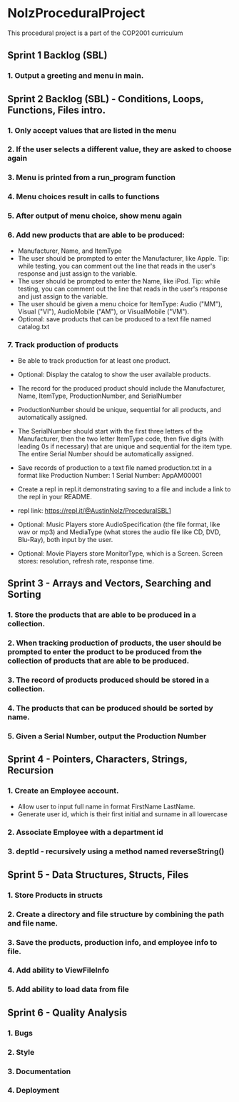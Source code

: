 # NolzProceduralProject

  This procedural project is a part of the COP2001 curriculum

## Sprint 1 Backlog (SBL)

### 1. Output a greeting and menu in main.
  
## Sprint 2 Backlog (SBL) - Conditions, Loops, Functions, Files intro. 

### 1. Only accept values that are listed in the menu
### 2. If the user selects a different value, they are asked to choose again
### 3. Menu is printed from a run_program function
### 4. Menu choices result in calls to functions
### 5. After output of menu choice, show menu again
### 6. Add new products that are able to be produced:
- Manufacturer, Name, and ItemType 
- The user should be prompted to enter the Manufacturer, like Apple. Tip: while testing, you can comment out the line that reads in the user's response and just assign to the variable. 
- The user should be prompted to enter the Name, like iPod. Tip: while testing, you can comment out the line that reads in the user's response and just assign to the variable.
- The user should be given a menu choice for ItemType: Audio ("MM"), Visual ("VI"), AudioMobile ("AM"), or VisualMobile ("VM").
- Optional: save products that can be produced to a text file named catalog.txt
### 7. Track production of products
- Be able to track production for at least one product. 
- Optional: Display the catalog to show the user available products. 
- The record for the produced product should include the Manufacturer, Name, ItemType, ProductionNumber, and SerialNumber 
- ProductionNumber should be unique, sequential for all products, and automatically assigned.
- The SerialNumber should start with the first three letters of the Manufacturer, then the two letter ItemType code, then five digits (with leading 0s if necessary) that are unique and sequential for the item type. The entire Serial Number should be automatically assigned. 
- Save records of production to a text file named production.txt in a format like Production Number: 1 Serial Number: AppAM00001
- Create a repl in repl.it demonstrating saving to a file and include a link to the repl in your README.
- repl link: https://repl.it/@AustinNolz/ProceduralSBL1

- Optional: Music Players store AudioSpecification (the file format, like wav or mp3) and MediaType (what stores the audio file like CD, DVD, Blu-Ray), both input by the user.
- Optional: Movie Players store MonitorType, which is a Screen.
Screen stores: resolution, refresh rate, response time.

## Sprint 3 - Arrays and Vectors, Searching and Sorting

### 1. Store the products that are able to be produced in a collection.
### 2. When tracking production of products, the user should be prompted to enter the product to be produced from the collection of products that are able to be produced.
### 3. The record of products produced should be stored in a collection.
### 4. The products that can be produced should be sorted by name.
### 5. Given a Serial Number, output the Production Number

## Sprint 4 - Pointers, Characters, Strings, Recursion

### 1. Create an Employee account.
- Allow user to input full name in format FirstName LastName.  
- Generate user id, which is their first initial and surname in all lowercase
### 2. Associate Employee with a department id
### 3. deptId - recursively using a method named reverseString()

## Sprint 5 - Data Structures, Structs, Files

### 1. Store Products in structs
### 2. Create a directory and file structure by combining the path and file name.
### 3. Save the products, production info, and employee info to file.
### 4. Add ability to ViewFileInfo
### 5. Add ability to load data from file

## Sprint 6 - Quality Analysis

### 1. Bugs
### 2. Style
### 3. Documentation
### 4. Deployment
